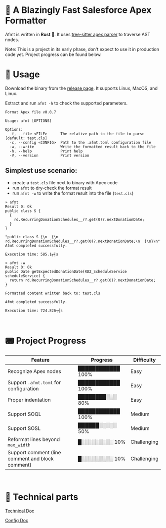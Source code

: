 # 🚀 A Blazingly Fast Salesforce Apex Formatter

Afmt is written in **Rust** 🦀.
It uses [tree-sitter apex parser](https://github.com/aheber/tree-sitter-sfapex) to traverse AST nodes.

Note: This is a project in its early phase, don't expect to use it in production code yet.
Project progress can be found below.

# 🔧 Usage

Download the binary from the [release page](https://github.com/xixiaofinland/afmt/releases). It
supports Linux, MacOS, and Linux.

Extract and run `afmt -h` to check the supported parameters.

```
Format Apex file v0.0.7

Usage: afmt [OPTIONS]

Options:
  -f, --file <FILE>      The relative path to the file to parse [default: test.cls]
  -c, --config <CONFIG>  Path to the .afmt.toml configuration file
  -w, --write            Write the formatted result back to the file
  -h, --help             Print help
  -V, --version          Print version
```

## Simplest use scenario:

- create a `test.cls` file next to binary with Apex code
- run `afmt` to dry-check the format result
- run `afmt -w` to write the format result into the file (`test.cls`)

```
» afmt
Result 0: Ok
public class S {
  {
    rd.RecurringDonationSchedules__r?.get(0)?.nextDonationDate;
  }
}

"public class S {\n  {\n    rd.RecurringDonationSchedules__r?.get(0)?.nextDonationDate;\n  }\n}\n"
Afmt completed successfully.

Execution time: 585.1┬╡s
```
```
» afmt -w
Result 0: Ok
public Date getExpectedDonationDate(RD2_ScheduleService scheduleService) {
  return rd.RecurringDonationSchedules__r?.get(0)?.nextDonationDate;
}

Formatted content written back to: test.cls

Afmt completed successfully.

Execution time: 724.826┬╡s
```
<br>

# 📟 Project Progress

| Feature                                         | Progress       | Difficulty   |
| ----------------------------------------------- | -------------- | ------------ |
| Recognize Apex nodes| ████████████ 100% | Easy         |
| Support `.afmt.toml` for configuration | ████████████ 100% | Easy         |
| Proper indentation | ████████░░░ 80%  | Easy         |
| Support SOQL                                    | ████████████ 100% | Medium       |
| Support SOSL                                    | ██████░░░░░ 50%  | Medium       |
| Reformat lines beyond `max_width`               | █░░░░░░░░░ 10%  | Challenging  |
| Support comment (line comment and block comment)| █░░░░░░░░░ 10%  | Challenging  |

<br>

# 📡 Technical parts

[Technical Doc](doc/Technical.md)


[Config Doc](doc/Settings.md)
